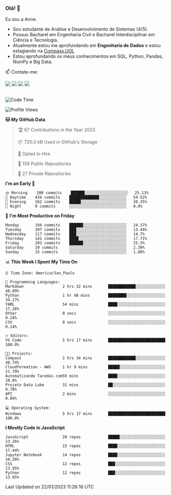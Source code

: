 ### Olá! 👋
Eu sou a Anne. 
- Sou estudante de Análise e Desenvolvimento de Sistemas (4/5).
- Possuo Bacharel em Engenharia Civil e Bacharel Interdisciplinar em Ciência e Tecnologia.
- Atualmente estou me aprofundando em **Engenharia de Dados** e estou estagiando na [Compass.UOL](https://compass.uol/pt/home/) 
- Estou aprofundando os meus conhecimentos em SQL, Python, Pandas, NumPy e Big Data.

📫 Contate-me: 

<div>
<a href="https://www.instagram.com/annekarolinefc/" target="_blank"><img src="https://img.shields.io/badge/-Instagram-%23E4405F?style=for-the-badge&logo=instagram&logoColor=white" target="_blank"></a> 
<a href = "mailto:annekarolinefc@gmail.com"><img src="https://img.shields.io/badge/-Gmail-%23333?style=for-the-badge&logo=gmail&logoColor=white" target="_blank"></a>
<a href="https://www.linkedin.com/in/devannekarolinefc/" target="_blank"><img src="https://img.shields.io/badge/-LinkedIn-%230077B5?style=for-the-badge&logo=linkedin&logoColor=white" target="_blank"></a> 
<a href="https://api.whatsapp.com/send?phone=5533991375118&text=Ol%C3%A1%20Anne!%20" target="_blank"><img src="https://img.shields.io/badge/WhatsApp-25D366?style=for-the-badge&logo=whatsapp&logoColor=white" target="_blank"></a>
</div>

  
<!--
  <img align="center" alt="Anne-An" height="30" width="40" src="https://github.com/devicons/devicon/blob/master/icons/angularjs/angularjs-original.svg">
-->

</br>

<!--START_SECTION:waka-->
![Code Time](http://img.shields.io/badge/Code%20Time-129%20hrs%2017%20mins-blue)

![Profile Views](http://img.shields.io/badge/Profile%20Views-4-blue)

**🐱 My GitHub Data** 

> 🏆 67 Contributions in the Year 2023
 > 
> 📦 720.0 kB Used in GitHub's Storage 
 > 
> 💼 Opted to Hire
 > 
> 📜 139 Public Repositories 
 > 
> 🔑 27 Private Repositories  
 > 
**I'm an Early 🐤** 

```text
🌞 Morning    200 commits    ██████░░░░░░░░░░░░░░░░░░░   25.13% 
🌇 Daytime    434 commits    █████████████░░░░░░░░░░░░   54.52% 
🌃 Evening    162 commits    █████░░░░░░░░░░░░░░░░░░░░   20.35% 
🌙 Night      0 commits      ░░░░░░░░░░░░░░░░░░░░░░░░░   0.0%

```
📅 **I'm Most Productive on Friday** 

```text
Monday       194 commits    ██████░░░░░░░░░░░░░░░░░░░   24.37% 
Tuesday      107 commits    ███░░░░░░░░░░░░░░░░░░░░░░   13.44% 
Wednesday    117 commits    ███░░░░░░░░░░░░░░░░░░░░░░   14.7% 
Thursday     141 commits    ████░░░░░░░░░░░░░░░░░░░░░   17.71% 
Friday       203 commits    ██████░░░░░░░░░░░░░░░░░░░   25.5% 
Saturday     19 commits     ░░░░░░░░░░░░░░░░░░░░░░░░░   2.39% 
Sunday       15 commits     ░░░░░░░░░░░░░░░░░░░░░░░░░   1.88%

```


📊 **This Week I Spent My Time On** 

```text
⌚︎ Time Zone: America/Sao_Paulo

💬 Programming Languages: 
Markdown                 2 hrs 32 mins       ████████████░░░░░░░░░░░░░   48.09% 
Python                   1 hr 48 mins        ████████░░░░░░░░░░░░░░░░░   34.27% 
YAML                     54 mins             ████░░░░░░░░░░░░░░░░░░░░░   17.26% 
Other                    0 secs              ░░░░░░░░░░░░░░░░░░░░░░░░░   0.24% 
CSV                      0 secs              ░░░░░░░░░░░░░░░░░░░░░░░░░   0.14%

🔥 Editors: 
VS Code                  5 hrs 17 mins       █████████████████████████   100.0%

🐱‍💻 Projects: 
Compass                  2 hrs 34 mins       ████████████░░░░░░░░░░░░░   48.74% 
Cloudformation - AWS     1 hr 9 mins         █████░░░░░░░░░░░░░░░░░░░░   21.79% 
Automatizando Taredas com59 mins             ████░░░░░░░░░░░░░░░░░░░░░   18.8% 
Projeto Data Lake        31 mins             ██░░░░░░░░░░░░░░░░░░░░░░░   9.78% 
API                      2 mins              ░░░░░░░░░░░░░░░░░░░░░░░░░   0.88%

💻 Operating System: 
Windows                  5 hrs 17 mins       █████████████████████████   100.0%

```

**I Mostly Code in JavaScript** 

```text
JavaScript               20 repos            █████░░░░░░░░░░░░░░░░░░░░   23.26% 
HTML                     15 repos            ████░░░░░░░░░░░░░░░░░░░░░   17.44% 
Jupyter Notebook         14 repos            ████░░░░░░░░░░░░░░░░░░░░░   16.28% 
CSS                      12 repos            ███░░░░░░░░░░░░░░░░░░░░░░   13.95% 
Python                   12 repos            ███░░░░░░░░░░░░░░░░░░░░░░   13.95%

```



 Last Updated on 22/01/2023 11:26:16 UTC
<!--END_SECTION:waka-->
  
